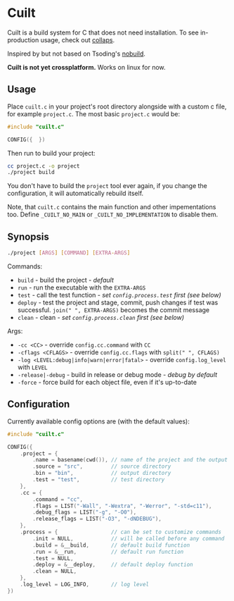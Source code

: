 # Cuilt

Cuilt is a build system for C that does not need installation. To see in-production usage, check out [collaps](https://github.com/coddra/collaps).

Inspired by but not based on Tsoding's [nobuild](https://github.com/tsoding/nobuild).

**Cuilt is not yet crossplatform.** Works on linux for now.

## Usage

Place `cuilt.c` in your project's root directory alongside with a custom c file, for example `project.c`.
The most basic `project.c` would be:

```c
#include "cuilt.c"

CONFIG({  })
```

Then run to build your project:
```sh
cc project.c -o project
./project build
```

You don't have to build the `project` tool ever again, if you change the configuration, it will automatically rebuild itself.

Note, that `cuilt.c` contains the main function and other impementations too. Define `_CUILT_NO_MAIN` or `_CUILT_NO_IMPLEMENTATION` to disable them.

## Synopsis

```sh
./project [ARGS] [COMMAND] [EXTRA-ARGS]
```

Commands:
- `build` - build the project *- default*
- `run` - run the executable with the `EXTRA-ARGS`
- `test` - call the test function *- set `config.process.test` first (see below)*
- `deploy` - test the project and stage, commit, push changes if test was successful. `join(" ", EXTRA-ARGS)` becomes the commit message
- `clean` - clean *- set `config.process.clean` first (see below)*

Args:
- `-cc <CC>` - override `config.cc.command` with `CC`
- `-cflags <CFLAGS>` - override `config.cc.flags` with `split(" ", CFLAGS)`
- `-log <LEVEL:debug|info|warn|error|fatal>` - override `config.log_level` with `LEVEL`
- `-release|-debug` - build in release or debug mode *- debug by default*
- `-force` - force build for each object file, even if it's up-to-date

## Configuration

Currently available config options are (with the default values):

```c
#include "cuilt.c"

CONFIG({
    .project = {
        .name = basename(cwd()), // name of the project and the output executable
        .source = "src",         // source directory
        .bin = "bin",            // output directory
        .test = "test",          // test directory
    },
    .cc = {
        .command = "cc",
        .flags = LIST("-Wall", "-Wextra", "-Werror", "-std=c11"),
        .debug_flags = LIST("-g", "-O0"),
        .release_flags = LIST("-O3", "-dNDEBUG"),
    },
    .process = {                 // can be set to customize commands
        .init = NULL,            // will be called before any command
        .build = &__build,       // default build function
        .run = &__run,           // default run function
        .test = NULL,
        .deploy = &__deploy,     // default deploy function
        .clean = NULL,
    },
    .log_level = LOG_INFO,       // log level
})
```
